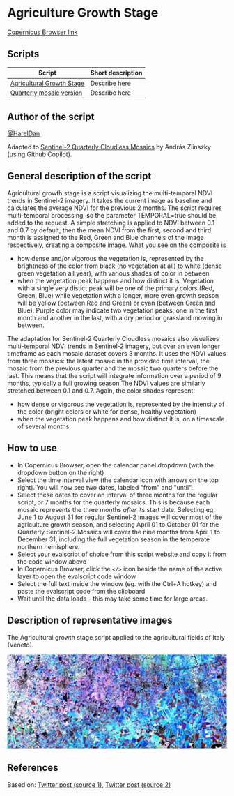 # Agriculture Growth Stage

[Copernicus Browser link]()

## Scripts

| Script                                                     | Short description |
| ---------------------------------------------------------- | ----------------- |
| [Agricultural Growth Stage](./scripts/script.js)           | Describe here     |
| [Quarterly mosaic version](./scripts/quarterly_mosaics.js) | Describe here     |

## Author of the script

[@HarelDan](https://github.com/hareldunn/GIS_Repo/blob/master/Multi-Temporal%20NDVI%20for%20Sentinel%20Hub%20Custom%20Scripts)

Adapted to [Sentinel-2 Quarterly Cloudless Mosaics](https://documentation.dataspace.copernicus.eu/Data/SentinelMissions/Sentinel2.html#sentinel-2-level-3-quarterly-mosaics) by András Zlinszky (using Github Copilot).

## General description of the script

Agricultural growth stage is a script visualizing the multi-temporal NDVI trends in Sentinel-2 imagery. It takes the current image as baseline and calculates the average NDVI for the previous 2 months.
The script requires multi-temporal processing, so the parameter TEMPORAL=true should be added to the request.
A simple stretching is applied to NDVI between 0.1 and 0.7 by default, then the mean NDVI from the first, second and third month is assigned to the Red, Green and Blue channels of the image respectively, creating a composite image. What you see on the composite is

- how dense and/or vigorous the vegetation is, represented by the brightness of the color from black (no vegetation at all) to white (dense green vegetation all year), with various shades of color in between
- when the vegetation peak happens and how distinct it is. Vegetation with a single very distict peak will be one of the primary colors (Red, Green, Blue) while vegetation with a longer, more even growth season will be yellow (between Red and Green) or cyan (between Green and Blue). Purple color may indicate two vegetation peaks, one in the first month and another in the last, with a dry period or grassland mowing in between.

The adaptation for Sentinel-2 Quarterly Cloudless mosaics also visualizes multi-temporal NDVI trends in Sentinel-2 imagery, but over an even longer timeframe as each mosaic dataset covers 3 months. It uses the NDVI values from three mosaics: the latest mosaic in the provided time interval, the mosaic from the previous quarter and the mosaic two quarters before the last. This means that the script will integrate information over a period of 9 months, typically a full growing season The NDVI values are similarly stretched between 0.1 and 0.7. Again, the color shades represent:

- how dense or vigorous the vegetation is, represented by the intensity of the color (bright colors or white for dense, healthy vegetation)
- when the vegetation peak happens and how distinct it is, on a timescale of several months.

## How to use

- In Copernicus Browser, open the calendar panel dropdown (with the dropdown button on the right)
- Select the time interval view (the calendar icon with arrows on the top right). You will now see two dates, labeled "from" and "until".
- Select these dates to cover an interval of three months for the regular script, or 7 months for the quarterly mosaics. This is because each mosaic represents the three months _after_ its start date. Selecting eg. June 1 to August 31 for regular Sentinel-2 images will cover most of the agriculture growth season, and selecting April 01 to October 01 for the Quarterly Sentinel-2 Mosaics will cover the nine months from April 1 to December 31, including the full vegetation season in the temperate northern hemisphere.
- Select your evalscript of choice from this script website and copy it from the code window above
- In Copernicus Browser, click the `</>` icon beside the name of the active layer to open the evalscript code window
- Select the full text inside the window (eg. with the Ctrl+A hotkey) and paste the evalscript code from the clipboard
- Wait until the data loads - this may take some time for large areas.

## Description of representative images

The Agricultural growth stage script applied to the agricultural fields of Italy (Veneto).

![The Agricultural growth stage script applied to agricultural fields of Italy.](figs/fig1.jpg)

## References

Based on:
[Twitter post (source 1)](https://twitter.com/sentinel_hub/status/922813457145221121),
[Twitter post (source 2)](https://twitter.com/sentinel_hub/status/1020755996359225344)
